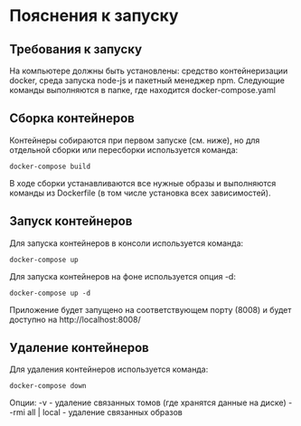 # Пояснения к запуску

## Требования к запуску
На компьютере должны быть установлены: средство контейнеризации docker, среда запуска node-js и пакетный менеджер npm. 
Следующие команды выполняются в папке, где находится docker-compose.yaml

## Сборка контейнеров
Контейнеры собираются при первом запуске (см. ниже), но для отдельной сборки или пересборки используется команда:
```
docker-compose build
```
В ходе сборки устанавливаются все нужные образы и выполняются команды из Dockerfile (в том числе установка всех зависимостей).
## Запуск контейнеров
Для запуска контейнеров в консоли используется команда:
```
docker-compose up
```
Для запуска контейнеров на фоне используется опция -d:
```
docker-compose up -d
```
Приложение будет запущено на соответствующем порту (8008) и будет доступно на http://localhost:8008/
## Удаление контейнеров
Для удаления контейнеров используется команда:
```
docker-compose down
```
Опции:
-v - удаление связанных томов (где хранятся данные на диске)
--rmi all | local - удаление связанных образов
## 